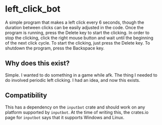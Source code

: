 # left_click_bot
A simple program that makes a left click every 6 seconds, though the duration between clicks can be easily adjusted in the code. Once the program is running, press the Delete key to start the clicking. In order to stop the clicking, click the right mouse button and wait until the beginning of the next click cycle. To start the clicking, just press the Delete key. To shutdown the program, press the Backspace key.

## Why does this exist?
Simple. I wanted to do something in a game while afk. The thing I needed to do involved periodic left clicking. I had an idea, and now this exists.

## Compatibility
This has a dependency on the `inputbot` crate and should work on any platform supported by `inputbot`. At the time of writing this, the crates.io page for `inputbot` says that it supports Windows and Linux.